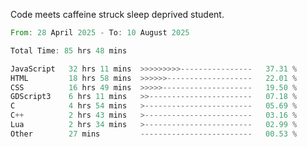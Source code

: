Code meets caffeine struck sleep deprived student.

<!--START_SECTION:waka-->

```rust
From: 28 April 2025 - To: 10 August 2025

Total Time: 85 hrs 48 mins

JavaScript   32 hrs 11 mins  >>>>>>>>>----------------   37.31 %
HTML         18 hrs 58 mins  >>>>>>-------------------   22.01 %
CSS          16 hrs 49 mins  >>>>>--------------------   19.50 %
GDScript3    6 hrs 11 mins   >>-----------------------   07.18 %
C            4 hrs 54 mins   >------------------------   05.69 %
C++          2 hrs 43 mins   >------------------------   03.16 %
Lua          2 hrs 34 mins   >------------------------   02.99 %
Other        27 mins         -------------------------   00.53 %
```

<!--END_SECTION:waka-->
